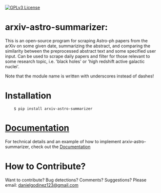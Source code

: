 [![GPLv3 License](https://img.shields.io/badge/License-GPL%20v3-yellow.svg)](https://opensource.org/licenses/LGPL-3.0)

# arxiv-astro-summarizer: 
This is an open-source program for scraping Astro-ph papers from the arXiv on some given date, summarizing the abstract, and comparing the similarity between the preprocessed abstract text and some specified user input. Can be used to scrape daily papers and filter for those relevant to some research topic, i.e. 'black holes' or 'high redshift active galactic nuclei'.

Note that the module name is written with underscores instead of dashes!

# Installation

```
    $ pip install arxiv-astro-summarizer
```

# [Documentation](https://arxiv-astro-summarizer.readthedocs.io/en/latest/)

For technical details and an example of how to implement arxiv-astro-summarizer, check out the [Documentation](https://arxiv-astro-summarizer.readthedocs.io/en/latest/)


# How to Contribute?

Want to contribute? Bug detections? Comments? Suggestions? Please email: danielgodinez123@gmail.com
